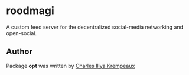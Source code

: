 # roodmagi

A custom feed server for the decentralized social-media networking and open-social.

## Author

Package **opt** was written by [Charles Iliya Krempeaux](http://reiver.link)
